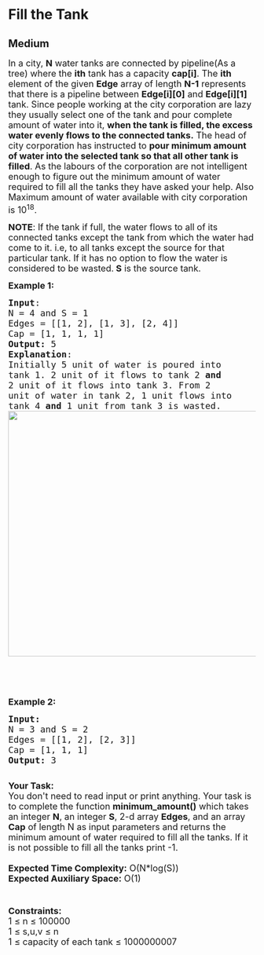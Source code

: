 # Fill the Tank
## Medium 
<div class="problem-statement">
                <p></p><p><span style="font-size:18px">In a city,&nbsp;<strong>N</strong> water tanks are connected by pipeline(As a tree) where the <strong>ith</strong> tank has a capacity <strong>cap[i]</strong>. The <strong>ith </strong>element of the given <strong>Edge</strong> array of length <strong>N-1</strong> represents that there is a pipeline between <strong>Edge[i][0]</strong> and <strong>Edge[i][1]</strong> tank.&nbsp;Since people working at the city corporation are lazy they usually select one of the tank and pour complete amount of water into it, <strong>when the tank is filled, the excess water evenly flows to the connected tanks.</strong> The head of city corporation has instructed to <strong>pour minimum amount of water into the selected tank so that all other tank is filled</strong>. As the labours of the corporation are not intelligent enough to figure out the minimum amount of water required to fill all the tanks they have asked your help. Also Maximum amount of water available with city corporation is 10<sup>18</sup>.</span></p>

<p><span style="font-size:18px"><strong>NOTE</strong>: If the tank if full, the water flows to all of its connected tanks except the tank from which the water had come to it. i.e, to all tanks except the source for that particular tank. If it has no option to flow the water is considered to be wasted.<strong> S</strong> is the source tank.</span></p>

<p><span style="font-size:18px"><strong>Example 1:</strong></span></p>

<pre><span style="font-size:18px"><strong>Input</strong>:
N = 4 and S = 1
Edges = [[1, 2], [1, 3], [2, 4]]
Cap = [1, 1, 1, 1]
<strong>Output:</strong>&nbsp;5
<strong>Explanation</strong>:
Initially 5 unit of water is poured into 
tank 1. 2 unit of it flows to tank 2 <strong>and</strong> 
2 unit of it flows into tank 3. From 2 
unit of water in tank 2, 1 unit flows into 
tank 4 <strong>and</strong> 1 unit from tank 3 is wasted.
<img alt="" src="https://contribute.geeksforgeeks.org/wp-content/uploads/fill-the-tank.jpg" style="height:500px; width:667px" class="img-responsive">

</span>
</pre>

<p>&nbsp;</p>

<p><span style="font-size:18px"><strong>Example 2:</strong></span></p>

<pre><span style="font-size:18px"><strong>Input:</strong>
N = 3 and S = 2
Edges = [[1, 2], [2, 3]]
Cap = [1, 1, 1]
<strong>Output: </strong>3
</span></pre>

<p><br>
<span style="font-size:18px"><strong>Your Task:&nbsp;&nbsp;</strong><br>
You don't need to read input or print anything. Your task is to complete the function&nbsp;<strong>minimum_amount()</strong>&nbsp;which takes an integer <strong>N</strong>, an&nbsp;integer&nbsp;<strong>S</strong>, 2-d array <strong>Edges</strong>, and an array <strong>Cap</strong>&nbsp;of length&nbsp;N as input parameters and returns the minimum amount of water required to fill all the tanks. If it is not possible to fill all the tanks print -1.<br>
<br>
<strong>Expected Time Complexity:</strong> O(N*log(S))<br>
<strong>Expected Auxiliary Space:</strong> O(1)</span></p>

<p>&nbsp;</p>

<p><span style="font-size:18px"><strong>Constraints:</strong><br>
1 ≤ n ≤ 100000<br>
1&nbsp;≤ s,u,v ≤ n<br>
1 ≤ capacity of each tank ≤ 1000000007</span></p>
 <p></p>
            </div>